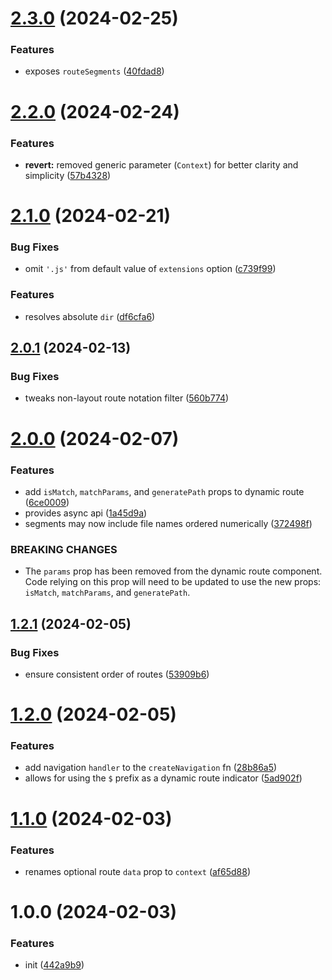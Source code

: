 # [2.3.0](https://github.com/bent10/headless-route/compare/v2.2.0...v2.3.0) (2024-02-25)


### Features

* exposes `routeSegments` ([40fdad8](https://github.com/bent10/headless-route/commit/40fdad8e6a42a814e1b5daa26d90b011136274d0))

# [2.2.0](https://github.com/bent10/headless-route/compare/v2.1.0...v2.2.0) (2024-02-24)


### Features

* **revert:** removed generic parameter (`Context`) for better clarity and simplicity ([57b4328](https://github.com/bent10/headless-route/commit/57b432821a304f1e949526747beff33a49fedbd7))

# [2.1.0](https://github.com/bent10/headless-route/compare/v2.0.1...v2.1.0) (2024-02-21)


### Bug Fixes

* omit `'.js'` from default value of `extensions` option ([c739f99](https://github.com/bent10/headless-route/commit/c739f99052b839e31da2e7d04b31532b7a8ebe3d))


### Features

* resolves absolute `dir` ([df6cfa6](https://github.com/bent10/headless-route/commit/df6cfa6dd60db7041bd81e9ad0b2d37cf7cc165f))

## [2.0.1](https://github.com/bent10/headless-route/compare/v2.0.0...v2.0.1) (2024-02-13)


### Bug Fixes

* tweaks non-layout route notation filter ([560b774](https://github.com/bent10/headless-route/commit/560b7741589a13bb3f3264033184a9d36f04ced2))

# [2.0.0](https://github.com/bent10/headless-route/compare/v1.2.1...v2.0.0) (2024-02-07)


### Features

* add `isMatch`, `matchParams`, and `generatePath` props to dynamic route ([6ce0009](https://github.com/bent10/headless-route/commit/6ce0009d96022e6d18b478e003c09c968d7ad96f))
* provides async api ([1a45d9a](https://github.com/bent10/headless-route/commit/1a45d9ae0b4d964866db39c9ce51d51e57925cd5))
* segments may now include file names ordered numerically ([372498f](https://github.com/bent10/headless-route/commit/372498f6a7d6404dc7feff2a868c2b0580890b4d))


### BREAKING CHANGES

* The `params` prop has been removed from the dynamic route component. Code relying
on this prop will need to be updated to use the new props: `isMatch`, `matchParams`, and
`generatePath`.

## [1.2.1](https://github.com/bent10/headless-route/compare/v1.2.0...v1.2.1) (2024-02-05)


### Bug Fixes

* ensure consistent order of routes ([53909b6](https://github.com/bent10/headless-route/commit/53909b6c947ff9a769ba69d7acbce1597e343f12))

# [1.2.0](https://github.com/bent10/headless-route/compare/v1.1.0...v1.2.0) (2024-02-05)


### Features

* add navigation `handler` to the `createNavigation` fn ([28b86a5](https://github.com/bent10/headless-route/commit/28b86a57a3213909d0b969e62b8e44115e1cca2e))
* allows for using the `$` prefix as a dynamic route indicator ([5ad902f](https://github.com/bent10/headless-route/commit/5ad902f060564b34249272bec0db4a660cff8e1a))

# [1.1.0](https://github.com/bent10/headless-route/compare/v1.0.0...v1.1.0) (2024-02-03)


### Features

* renames optional route `data` prop to `context` ([af65d88](https://github.com/bent10/headless-route/commit/af65d88b7624edb7d3f83e5e5eff0d43c54fdf62))

# 1.0.0 (2024-02-03)


### Features

* init ([442a9b9](https://github.com/bent10/headless-route/commit/442a9b9e7efc4f97bfd7235fb21ad2b2f1b3f2f5))
